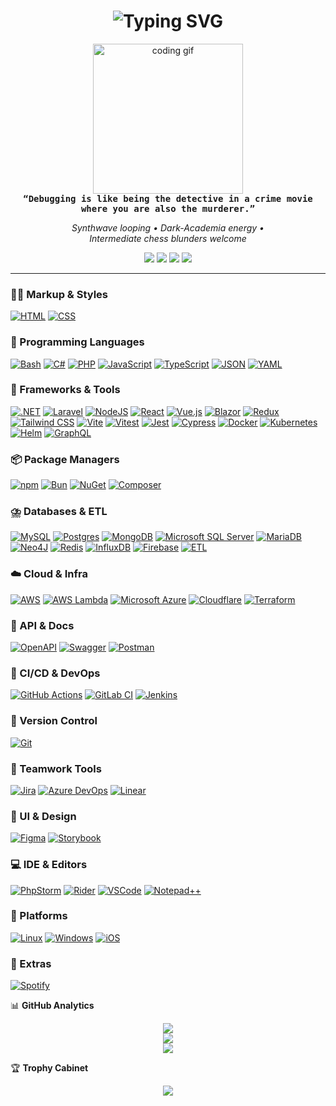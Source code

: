 <!-- ─── 𝙍𝙀𝙏𝙍𝙊 𝘾𝙊𝘿𝙀 𝘿𝙊𝙅𝙊 ─────────────────────────────────────────── -->
<h1 align="center">
  <img src="https://readme-typing-svg.herokuapp.com?font=Fira+Code&weight=500&size=28&pause=1000&center=true&vCenter=true&width=435&height=45&lines=%F0%9F%91%BE+90s+Coding+Vibe;Software+Engineer+%E2%80%A2+Educator+%E2%80%A2" alt="Typing SVG" />
</h1>

<p align="center">
  <img src="https://i.giphy.com/ENY5vJgJPEfG3Ym14H.webp" width="240" alt="coding gif"/>
  <br/>
  <samp><b>“Debugging is like being the detective in a crime movie<br/>where you are also the murderer.”</b></samp>
</p>

<p align="center">
  <em>Synthwave looping • Dark-Academia energy •<br/>Intermediate chess blunders welcome</em>
</p>

<!-- ─── 𝙎𝙊𝘾𝙄𝘼𝙇 𝙇𝙄𝙉𝙆𝙎 ─────────────────────────────────────────── -->
<p align="center">
  <a href="mailto:davidcoimbradev@gmail.com"><img src="https://img.shields.io/badge/Email-D14836?logo=gmail&logoColor=white" /></a>
  <a href="https://linkedin.com/in/davidcoimbradev"><img src="https://img.shields.io/badge/LinkedIn-%230077B5?logo=linkedin&logoColor=white" /></a>
  <a href="https://instagram.com/90s-coding-vibe"><img src="https://img.shields.io/badge/Instagram-%23E4405F?logo=instagram&logoColor=white" /></a>
  <a href="https://youtube.com/@90s-coding-vibe"><img src="https://img.shields.io/badge/YouTube-%23FF0000?logo=youtube&logoColor=white" /></a>
</p>

---

<!-- ─── 𝙏𝙀𝘾𝙃 𝙎𝙏𝘼𝘾𝙆 ─────────────────────────────────────────── -->

### 🧑‍💻 Markup & Styles
[![HTML](https://img.shields.io/badge/HTML-%23E34F26.svg?logo=html5&logoColor=white)](#)
[![CSS](https://img.shields.io/badge/CSS-639?logo=css&logoColor=fff)](#)

### 🧠 Programming Languages
[![Bash](https://img.shields.io/badge/Bash-4EAA25?logo=gnubash&logoColor=fff)](#)
[![C#](https://custom-icon-badges.demolab.com/badge/C%23-%23239120.svg?logo=cshrp&logoColor=white)](#)
[![PHP](https://img.shields.io/badge/php-%23777BB4.svg?&logo=php&logoColor=white)](#)
[![JavaScript](https://img.shields.io/badge/JavaScript-F7DF1E?logo=javascript&logoColor=000)](#)
[![TypeScript](https://img.shields.io/badge/TypeScript-3178C6?logo=typescript&logoColor=fff)](#)
[![JSON](https://img.shields.io/badge/JSON-000?logo=json&logoColor=fff)](#)
[![YAML](https://img.shields.io/badge/YAML-CB171E?logo=yaml&logoColor=fff)](#)

### 🧰 Frameworks & Tools
[![.NET](https://img.shields.io/badge/.NET-512BD4?logo=dotnet&logoColor=fff)](#)
[![Laravel](https://img.shields.io/badge/Laravel-%23FF2D20.svg?logo=laravel&logoColor=white)](#)
[![NodeJS](https://img.shields.io/badge/Node.js-6DA55F?logo=node.js&logoColor=white)](#)
[![React](https://img.shields.io/badge/React-%2320232a.svg?logo=react&logoColor=%2361DAFB)](#)
[![Vue.js](https://img.shields.io/badge/Vue.js-4FC08D?logo=vuedotjs&logoColor=fff)](#)
[![Blazor](https://img.shields.io/badge/Blazor-512BD4?logo=blazor&logoColor=fff)](#)
[![Redux](https://img.shields.io/badge/Redux-764ABC?logo=redux&logoColor=fff)](#)
[![Tailwind CSS](https://img.shields.io/badge/Tailwind%20CSS-%2338B2AC.svg?logo=tailwind-css&logoColor=white)](#)
[![Vite](https://img.shields.io/badge/Vite-646CFF?logo=vite&logoColor=fff)](#)
[![Vitest](https://img.shields.io/badge/Vitest-6E9F18?logo=vitest&logoColor=fff)](#)
[![Jest](https://img.shields.io/badge/Jest-C21325?logo=jest&logoColor=fff)](#)
[![Cypress](https://img.shields.io/badge/Cypress-69D3A7?logo=cypress&logoColor=fff)](#)
[![Docker](https://img.shields.io/badge/Docker-2496ED?logo=docker&logoColor=fff)](#)
[![Kubernetes](https://img.shields.io/badge/Kubernetes-326CE5?logo=kubernetes&logoColor=fff)](#)
[![Helm](https://img.shields.io/badge/Helm-0F1689?logo=helm&logoColor=fff)](#)
[![GraphQL](https://img.shields.io/badge/GraphQL-E10098?logo=graphql&logoColor=fff)](#)

### 📦 Package Managers
[![npm](https://img.shields.io/badge/npm-CB3837?logo=npm&logoColor=fff)](#)
[![Bun](https://img.shields.io/badge/Bun-000?logo=bun&logoColor=fff)](#)
[![NuGet](https://img.shields.io/badge/NuGet-004880?logo=nuget&logoColor=fff)](#)
[![Composer](https://img.shields.io/badge/Composer-885630?logo=composer&logoColor=fff)](#)

### ⛈️ Databases & ETL
[![MySQL](https://img.shields.io/badge/MySQL-4479A1?logo=mysql&logoColor=fff)](#)
[![Postgres](https://img.shields.io/badge/Postgres-%23316192.svg?logo=postgresql&logoColor=white)](#)
[![MongoDB](https://img.shields.io/badge/MongoDB-%234ea94b.svg?logo=mongodb&logoColor=white)](#)
[![Microsoft SQL Server](https://custom-icon-badges.demolab.com/badge/Microsoft%20SQL%20Server-CC2927?logo=mssqlserver-white&logoColor=white)](#)
[![MariaDB](https://img.shields.io/badge/MariaDB-003545?logo=mariadb&logoColor=white)](#)
[![Neo4J](https://img.shields.io/badge/Neo4j-008CC1?logo=neo4j&logoColor=white)](#)
[![Redis](https://img.shields.io/badge/Redis-%23DD0031.svg?logo=redis&logoColor=white)](#)
[![InfluxDB](https://img.shields.io/badge/InfluxDB-22ADF6?logo=influxdb&logoColor=fff)](#)
[![Firebase](https://img.shields.io/badge/Firebase-039BE5?logo=Firebase&logoColor=white)](#)
[![ETL](https://custom-icon-badges.demolab.com/badge/ETL-9370DB?logo=etl-logo&logoColor=fff)](#)

### ☁️ Cloud & Infra
[![AWS](https://custom-icon-badges.demolab.com/badge/AWS-%23FF9900.svg?logo=aws&logoColor=white)](#)
[![AWS Lambda](https://custom-icon-badges.demolab.com/badge/AWS%20Lambda-%23FF9900.svg?logo=aws-lambda&logoColor=white)](#)
[![Microsoft Azure](https://custom-icon-badges.demolab.com/badge/Microsoft%20Azure-0089D6?logo=msazure&logoColor=white)](#)
[![Cloudflare](https://img.shields.io/badge/Cloudflare-F38020?logo=Cloudflare&logoColor=white)](#)
[![Terraform](https://img.shields.io/badge/Terraform-844FBA?logo=terraform&logoColor=fff)](#)

### 🔌 API & Docs
[![OpenAPI](https://img.shields.io/badge/OpenAPI-6BA539?logo=openapiinitiative&logoColor=white)](#)
[![Swagger](https://img.shields.io/badge/Swagger-85EA2D?logo=insomnia&logoColor=000)](#)
[![Postman](https://img.shields.io/badge/Postman-FF6C37?logo=postman&logoColor=white)](#)

### 🔎 CI/CD & DevOps
[![GitHub Actions](https://img.shields.io/badge/GitHub_Actions-2088FF?logo=github-actions&logoColor=white)](#)
[![GitLab CI](https://img.shields.io/badge/GitLab%20CI-FC6D26?logo=gitlab&logoColor=fff)](#)
[![Jenkins](https://img.shields.io/badge/Jenkins-D24939?logo=jenkins&logoColor=white)](#)

### 🔖 Version Control
[![Git](https://img.shields.io/badge/Git-F05032?logo=git&logoColor=fff)](#)

### 🤝 Teamwork Tools
[![Jira](https://img.shields.io/badge/Jira-0052CC?logo=jira&logoColor=fff)](#)
[![Azure DevOps](https://custom-icon-badges.demolab.com/badge/Azure%20DevOps-0078D7?logo=azure-devops-white&logoColor=fff)](#)
[![Linear](https://img.shields.io/badge/Linear-5E6AD2?logo=linear&logoColor=fff)](#)

### 🎨 UI & Design
[![Figma](https://img.shields.io/badge/Figma-F24E1E?logo=figma&logoColor=white)](#)
[![Storybook](https://img.shields.io/badge/Storybook-FF4785?logo=storybook&logoColor=fff)](#)

### 💻 IDE & Editors
[![PhpStorm](https://img.shields.io/badge/PhpStorm-000?logo=phpstorm&logoColor=fff)](#)
[![Rider](https://img.shields.io/badge/Rider-000?logo=rider&logoColor=fff)](#)
[![VSCode](https://custom-icon-badges.demolab.com/badge/Visual%20Studio%20Code-0078d7.svg?logo=vsc&logoColor=white)](#)
[![Notepad++](https://img.shields.io/badge/Notepad++-90E59A.svg?&logo=notepad%2b%2b&logoColor=black)](#)

### 🧠 Platforms
[![Linux](https://img.shields.io/badge/Linux-FCC624?logo=linux&logoColor=black)](#)
[![Windows](https://custom-icon-badges.demolab.com/badge/Windows-0078D6?logo=windows11&logoColor=white)](#)
[![iOS](https://img.shields.io/badge/iOS-000000?&logo=apple&logoColor=white)](#)

### 🎵 Extras
[![Spotify](https://img.shields.io/badge/Spotify-1ED760?logo=spotify&logoColor=white)](#)

<!-- ─── 𝙂𝙄𝙏𝙃𝙐𝘽 𝙎𝙏𝘼𝙏𝙎 ─────────────────────────────────────────── -->

📊 **GitHub Analytics**
<p align="center">
  <img src="https://github-readme-stats.vercel.app/api?username=90s-coding-vibe&theme=radical&hide_border=true&show_icons=true&custom_title=Code+%E2%9C%A8+Commits" />
  <br/>
  <img src="https://streak-stats.demolab.com?user=90s-coding-vibe&theme=radical&border_radius=4" />
  <br/>
  <img src="https://github-readme-stats.vercel.app/api/top-langs/?username=90s-coding-vibe&layout=compact&theme=radical&hide_border=true" />
</p>

<!-- ─── 𝙏𝙍𝙊𝙋𝙃𝙄𝙀𝙎 ─────────────────────────────────────────── -->

🏆 **Trophy Cabinet**
<p align="center">
  <img src="https://github-profile-trophy.vercel.app/?username=90s-coding-vibe&theme=onedark&no-frame=true&margin-w=8" />
</p>
